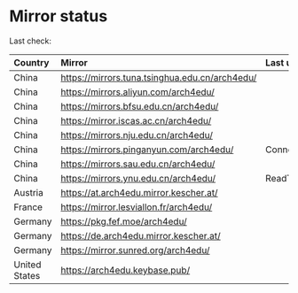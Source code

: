<script src="./time.js"></script>
# Mirror status
Last check: <script type="text/javascript">localize(1671787107.440049);</script>

|Country|Mirror|Last update|
|:------|:-----|:----------|
|China|https://mirrors.tuna.tsinghua.edu.cn/arch4edu/|<script type="text/javascript">localize(1671777428);</script>|
|China|https://mirrors.aliyun.com/arch4edu/|<script type="text/javascript">localize(1671734141);</script>|
|China|https://mirrors.bfsu.edu.cn/arch4edu/|<script type="text/javascript">localize(1671734141);</script>|
|China|https://mirror.iscas.ac.cn/arch4edu/|<script type="text/javascript">localize(1671777428);</script>|
|China|https://mirrors.nju.edu.cn/arch4edu/|<script type="text/javascript">localize(1671691002);</script>|
|China|https://mirrors.pinganyun.com/arch4edu/|ConnectTimeout|
|China|https://mirrors.sau.edu.cn/arch4edu/|<script type="text/javascript">localize(1671258899);</script>|
|China|https://mirrors.ynu.edu.cn/arch4edu/|ReadTimeout|
|Austria|https://at.arch4edu.mirror.kescher.at/|<script type="text/javascript">localize(1671734141);</script>|
|France|https://mirror.lesviallon.fr/arch4edu/|<script type="text/javascript">localize(1671734141);</script>|
|Germany|https://pkg.fef.moe/arch4edu/|<script type="text/javascript">localize(1671734141);</script>|
|Germany|https://de.arch4edu.mirror.kescher.at/|<script type="text/javascript">localize(1671734141);</script>|
|Germany|https://mirror.sunred.org/arch4edu/|<script type="text/javascript">localize(1671734141);</script>|
|United States|https://arch4edu.keybase.pub/|<script type="text/javascript">localize(1671734141);</script>|

<script src="./tablefilter/tablefilter.js"></script>
<script src="./table.js"></script>